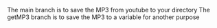 The main branch is to save the MP3 from youtube to your directory
The getMP3 branch is to save the MP3 to a variable for another purpose
